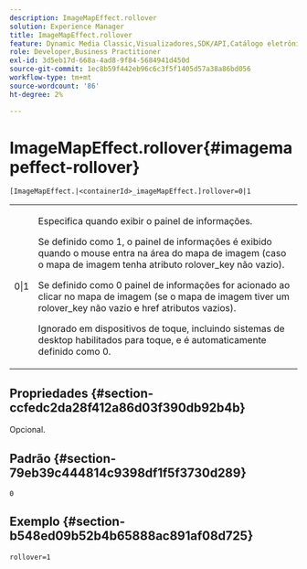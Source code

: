 ```yaml
---
description: ImageMapEffect.rollover
solution: Experience Manager
title: ImageMapEffect.rollover
feature: Dynamic Media Classic,Visualizadores,SDK/API,Catálogo eletrônico
role: Developer,Business Practitioner
exl-id: 3d5eb17d-668a-4ad8-9f84-5684941d450d
source-git-commit: 1ec8b59f442eb96c6c3f5f1405d57a38a86bd056
workflow-type: tm+mt
source-wordcount: '86'
ht-degree: 2%

---
```


# ImageMapEffect.rollover{#imagemapeffect-rollover}

`[ImageMapEffect.|<containerId>_imageMapEffect.]rollover=0|1`

<table id="table_2671D63442B54F659C32C4A3CC61DD7C"> 
 <tbody> 
  <tr> 
   <td colname="col1"> <p><span class="codeph"> 0|1</span> </p> </td> 
   <td colname="col2"> <p>Especifica quando exibir o painel de informações. </p> <p>Se definido como <span class="codeph"> 1</span>, o painel de informações é exibido quando o mouse entra na área do mapa de imagem (caso o mapa de imagem tenha atributo <span class="codeph"> rolover_key</span> não vazio). </p> <p>Se definido como <span class="codeph"> 0</span> painel de informações for acionado ao clicar no mapa de imagem (se o mapa de imagem tiver um <span class="codeph"> rolover_key</span> não vazio e <span class="codeph"> href</span> atributos vazios). </p> <p> Ignorado em dispositivos de toque, incluindo sistemas de desktop habilitados para toque, e é automaticamente definido como <span class="codeph"> 0</span>. </p> </td> 
  </tr> 
 </tbody> 
</table>

## Propriedades {#section-ccfedc2da28f412a86d03f390db92b4b}

Opcional.

## Padrão {#section-79eb39c444814c9398df1f5f3730d289}

`0`

## Exemplo {#section-b548ed09b52b4b65888ac891af08d725}

`rollover=1`
